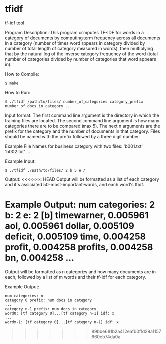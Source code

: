 # tfidf
tf-idf tool

Program Description:
  This program computes TF-IDF for words in a category of documents by computing term frequency
  across all documents in a category (number of times word appears in category divided by number of total
  length of category measured in words), then multiplying that by the natural log of the inverse category 
  frequency of the word (total number of categories divided by number of categories that word appears in).
  
How to Compile:
```
$ make
```

How to Run:
```
$ ./tfidf /path/to/files/ number_of_categories category_prefix number_of_docs_in_category ...
```

Input format:
  The first command line argument is the directory in which the training files are located.
  The second command line argument is how many categories there are to be compared (max 5).
  The next n arguments are the prefix for the category and the number of documents in that
  category. Files should be named with the prefix followed by a three digit number.

Example File Names for business category with two files: 'b001.txt' 'b002.txt' ...

Example Input:
```
$ ./tfidf ./path/to/files/ 2 b 5 e 7
```

Output:
<<<<<<< HEAD
  Output will be formatted as a list of each category and it's assiciated 50-most-important-words,
  and each word's tfidf.

Example Output:
 num categories: 2
  b: 2
  e: 2
  [b]
  timewarner, 0.005961
  aol, 0.005961
  dollar, 0.005109
  deficit, 0.005109
  time, 0.004258
  profit, 0.004258
  profits, 0.004258
  bn, 0.004258
  ...
=======
  Output will be formatted as n categories and how many documents are in each, followed by 
  a list of m words and their tf-idf for each category.
  
Example Output:
```
num categories: n
category 0 prefix: num docs in category
...
category n-1 prefix: num docs in category
word0: [tf category 0]...[tf category n-1] idf: x
...
wordm-1: [tf category 0]...[tf category n-1] idf: x
```
>>>>>>> 89bbe681b2a412eafb0ffd29a1157660eb74da0a
